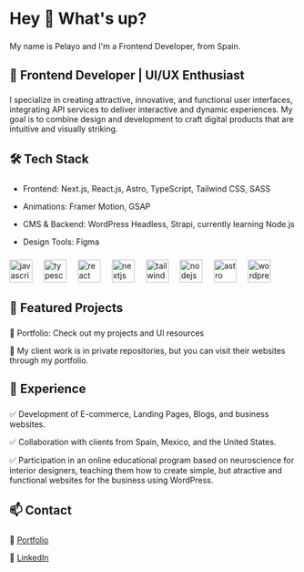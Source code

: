 <h1 align="left">Hey 👋 What's up?</h1>

###

<p align="left">My name is Pelayo and I'm a Frontend Developer, from Spain.</p>

###

<h2 align="left">🚀 Frontend Developer | UI/UX Enthusiast</h2>

###

<p align="left">I specialize in creating attractive, innovative, and functional user interfaces, integrating API services to deliver interactive and dynamic experiences. My goal is to combine design and development to craft digital products that are intuitive and visually striking.</p>

###

<h2 align="left">🛠️ Tech Stack</h2>

###

<ul align="left">
  <li><p>Frontend: Next.js, React.js, Astro, TypeScript, Tailwind CSS, SASS</p></li>
  <li><p>Animations: Framer Motion, GSAP</p></li>
  <li><p>CMS & Backend: WordPress Headless, Strapi, currently learning Node.js</p></li>
  <li><p>Design Tools: Figma</p></li>
</ul>

###

<div align="left">
  <img src="https://cdn.jsdelivr.net/gh/devicons/devicon/icons/javascript/javascript-original.svg" height="40" alt="javascript logo"  />
  <img width="12" />
  <img src="https://cdn.jsdelivr.net/gh/devicons/devicon/icons/typescript/typescript-original.svg" height="40" alt="typescript logo"  />
  <img width="12" />
  <img src="https://cdn.jsdelivr.net/gh/devicons/devicon/icons/react/react-original.svg" height="40" alt="react logo"  />
  <img width="12" />
  <img src="https://cdn.jsdelivr.net/gh/devicons/devicon/icons/nextjs/nextjs-original.svg" height="40" alt="nextjs logo"  />
  <img width="12" />
  <img src="https://cdn.jsdelivr.net/gh/devicons/devicon/icons/tailwindcss/tailwindcss-original.svg" height="40" alt="tailwindcss logo"  />
  <img width="12" />
  <img src="https://cdn.jsdelivr.net/gh/devicons/devicon/icons/nodejs/nodejs-original.svg" height="40" alt="nodejs logo"  />
  <img width="12" />
  <img src="https://cdn.jsdelivr.net/gh/devicons/devicon/icons/astro/astro-original.svg" height="40" alt="astro logo"  />
  <img width="12" />
  <img src="https://cdn.jsdelivr.net/gh/devicons/devicon/icons/wordpress/wordpress-original.svg" height="40" alt="wordpress logo"  />
</div>

###

<h2 align="left">🌟 Featured Projects</h2>

###

<div align="left">
  <p>🔗 Portfolio: Check out my projects and UI resources</p>
  <p>📌 My client work is in private repositories, but you can visit their websites through my portfolio.</p>
</div>

###

<h2 align="left">💼 Experience</h2>

###

<div align="left">
  <p>✅ Development of E-commerce, Landing Pages, Blogs, and business websites.</p>
  <p>✅ Collaboration with clients from Spain, Mexico, and the United States.</p>
  <p>✅ Participation in an online educational program based on neuroscience for interior designers, teaching them how to create simple, but atractive and functional websites for the business using WordPress.</p>
</div>

###

<h2 align="left">📫 Contact</h2>

###

<div align="left">
  <p>🔹 <a href="https://pelayofelgueroso.es/">Portfolio</a></p>
  <p>🔹 <a href="https://www.linkedin.com/in/pelayo-felgueroso-galguera-45a0182a1/">LinkedIn</a></p>
</div>
